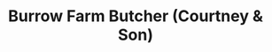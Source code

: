 ---
title: "Burrow Farm Butcher (Courtney & Son)"
url: /exeter/burrow-farm-butcher-courtney-und-son/
shop: Metzgerei
---